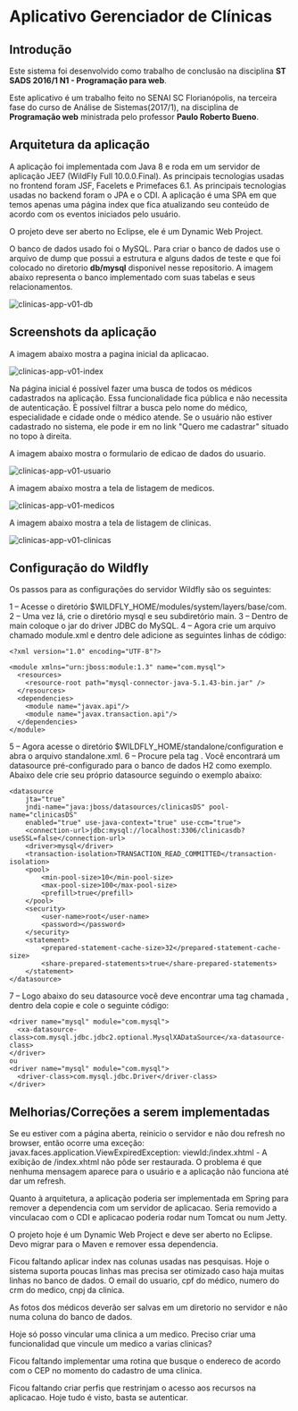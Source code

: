 # Aplicativo Gerenciador de Clínicas

## Introdução
Este sistema foi desenvolvido como trabalho de conclusão na disciplina **ST SADS 2016/1 N1 - Programação para web**.

Este aplicativo é um trabalho feito no SENAI SC Florianópolis, na terceira fase do curso de Análise de Sistemas(2017/1), na disciplina de **Programação web** ministrada pelo professor **Paulo Roberto Bueno**.

## Arquitetura da aplicação
A aplicação foi implementada com Java 8 e roda em um servidor de aplicação JEE7 (WildFly Full 10.0.0.Final). As principais tecnologias usadas no frontend foram JSF, Facelets e Primefaces 6.1. As principais tecnologias usadas no backend foram o JPA e o CDI. A aplicação é uma SPA em que temos apenas uma página index que fica atualizando seu conteúdo de acordo com os eventos iniciados pelo usuário.

O projeto deve ser aberto no Eclipse, ele é um Dynamic Web Project.

O banco de dados usado foi o MySQL. Para criar o banco de dados use o arquivo de dump que possui a estrutura e alguns dados de teste e que foi colocado no diretorio **db/mysql** disponivel nesse repositorio. A imagem abaixo representa o banco implementado com suas tabelas e seus relacionamentos.

![clinicas-app-v01-db](https://user-images.githubusercontent.com/6424524/29288074-da7d1750-810d-11e7-9104-6d1292b909f1.png)

## Screenshots da aplicação
A imagem abaixo mostra a pagina inicial da aplicacao.

![clinicas-app-v01-index](https://user-images.githubusercontent.com/6424524/29288211-500854a8-810e-11e7-935a-0e6268a68b40.png)

Na página inicial é possível fazer uma busca de todos os médicos cadastrados na aplicação. Essa funcionalidade fica pública e não necessita de autenticação. È possível filtrar a busca pelo nome do médico, especialidade e cidade onde o médico atende. Se o usuário não estiver cadastrado no sistema, ele pode ir em no link "Quero me cadastrar" situado no topo à direita.

A imagem abaixo mostra o formulario de edicao de dados do usuario.

![clinicas-app-v01-usuario](https://user-images.githubusercontent.com/6424524/29288239-6a66afac-810e-11e7-86bd-114f342a9b29.png)

A imagem abaixo mostra a tela de listagem de medicos.

![clinicas-app-v01-medicos](https://user-images.githubusercontent.com/6424524/29288257-77e3daf6-810e-11e7-868d-da2d57516295.png)

A imagem abaixo mostra a tela de listagem de clinicas.

![clinicas-app-v01-clinicas](https://user-images.githubusercontent.com/6424524/29288278-892e51ce-810e-11e7-9a18-7c1419f7177f.png)

## Configuração do Wildfly
Os passos para as configurações do servidor Wildfly são os seguintes:

1 – Acesse o diretório $WILDFLY_HOME/modules/system/layers/base/com.
2 – Uma vez lá, crie o diretório mysql e seu subdiretório main.
3 – Dentro de main coloque o jar do driver JDBC do MySQL.
4 – Agora crie um arquivo chamado module.xml e dentro dele adicione as seguintes linhas de código:

```
<?xml version="1.0" encoding="UTF-8"?>

<module xmlns="urn:jboss:module:1.3" name="com.mysql">
  <resources>
    <resource-root path="mysql-connector-java-5.1.43-bin.jar" />
  </resources>
  <dependencies>
    <module name="javax.api"/>
    <module name="javax.transaction.api"/>
  </dependencies>
</module>
```

5 – Agora acesse o diretório $WILDFLY_HOME/standalone/configuration e abra o arquivo standalone.xml.
6 – Procure pela tag **<datasources />**. Você encontrará um datasource pré-configurado para o banco de dados H2 como exemplo. Abaixo dele crie seu próprio datasource seguindo o exemplo abaixo:

```
<datasource 
    jta="true" 
    jndi-name="java:jboss/datasources/clinicasDS" pool-name="clinicasDS" 
    enabled="true" use-java-context="true" use-ccm="true">
    <connection-url>jdbc:mysql://localhost:3306/clinicasdb?useSSL=false</connection-url>
    <driver>mysql</driver>
    <transaction-isolation>TRANSACTION_READ_COMMITTED</transaction-isolation>
    <pool>
        <min-pool-size>10</min-pool-size>
        <max-pool-size>100</max-pool-size>
        <prefill>true</prefill>
    </pool>
    <security>
        <user-name>root</user-name>
        <password></password>
    </security>
    <statement>
        <prepared-statement-cache-size>32</prepared-statement-cache-size>
        <share-prepared-statements>true</share-prepared-statements>
    </statement>
</datasource>
```

7 – Logo abaixo do seu datasource você deve encontrar uma tag chamada **<drivers />**, dentro dela copie e cole o seguinte código:

```
<driver name="mysql" module="com.mysql">
  <xa-datasource-class>com.mysql.jdbc.jdbc2.optional.MysqlXADataSource</xa-datasource-class>
</driver>
ou
<driver name="mysql" module="com.mysql">
  <driver-class>com.mysql.jdbc.Driver</driver-class>
</driver>
```

## Melhorias/Correções a serem implementadas
Se eu estiver com a página aberta, reinicio o servidor e não dou refresh no browser, então ocorre uma exceção:
javax.faces.application.ViewExpiredException: viewId:/index.xhtml - A exibição de /index.xhtml não pôde ser restaurada. 
O problema é que nenhuma mensagem aparece para o usuário e a aplicação não funciona até dar um refresh.

Quanto à arquitetura, a aplicação poderia ser implementada em Spring para remover a dependencia com um servidor de aplicacao. Seria removido a vinculacao com o CDI e aplicacao poderia rodar num Tomcat ou num Jetty.

O projeto hoje é um Dynamic Web Project e deve ser aberto no Eclipse. Devo migrar para o Maven e remover essa dependencia.

Ficou faltando aplicar index nas colunas usadas nas pesquisas. Hoje o sistema suporta poucas linhas mas precisa ser otimizado caso haja muitas linhas no banco de dados.
O email do usuario, cpf do médico, numero do crm do medico, cnpj da clinica.

As fotos dos médicos deverão ser salvas em um diretorio no servidor e não numa coluna do banco de dados.

Hoje só posso vincular uma clinica a um medico. Preciso criar uma funcionalidad que vincule um medico a varias clinicas?

Ficou faltando implementar uma rotina que busque o endereco de acordo com o CEP no momento do cadastro de uma clinica.

Ficou faltando criar perfis que restrinjam o acesso aos recursos na aplicacao. Hoje tudo é visto, basta se autenticar.